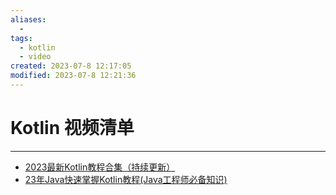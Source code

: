 ```yaml
---
aliases:
  - 
tags:
  - kotlin
  - video
created: 2023-07-8 12:17:05
modified: 2023-07-8 12:21:36
---
```

# Kotlin 视频清单

---

* [2023最新Kotlin教程合集（持续更新）](https://www.bilibili.com/video/BV1sP411i7bM)
* [23年Java快速掌握Kotlin教程(Java工程师必备知识)](https://www.bilibili.com/video/BV15N411A7P8)
